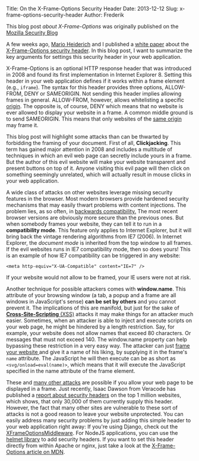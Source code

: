 Title: On the X-Frame-Options Security Header
Date: 2013-12-12
Slug: x-frame-options-security-header
Author: Frederik

This blog post *about X-Frame-Options* was originally published on the [Mozilla Security Blog](https://blog.mozilla.org/security/2013/12/12/on-the-x-frame-options-security-header/)

A few weeks ago, [Mario Heiderich](http://heideri.ch/) and I published a [white paper](https://frederik-braun.com/xfo-clickjacking.pdf "X-Frame-Options: All about Clickjacking?") about the [X-Frame-Options security header](http://tools.ietf.org/html/rfc7034 "RFC7034"). In this blog post, I want to summarize the key arguments for settings this security header in your web application.

X-Frame-Options is an optional HTTP response header that was introduced in 2008 and found its first implementation in Internet Explorer 8. Setting this header in your web application defines if it works within a frame element (e.g., `iframe`). The syntax for this header provides three options, ALLOW-FROM, DENY or SAMEORIGIN. Not sending this header implies allowing frames in general. ALLOW-FROM, however, allows whitelisting a specific [origin](http://tools.ietf.org/html/rfc6454#section-3.2.1 "An origin is the scheme, host and the (optional) port of a URI"). The opposite is, of course, DENY which means that no website is ever allowed to display your website in a frame. A common middle ground is to send SAMEORIGIN. This means that only websites of the [same origin](http://tools.ietf.org/html/rfc6454#section-3.2.1 "Being same-origin means having the same scheme, host and port") may frame it.

This blog post will highlight some attacks than can be thwarted by forbidding the framing of your document. First of all, **Clickjacking**. This term has gained major attention in 2008 and includes a multitude of techniques in which an evil web page can secretly include yours in a frame. But the author of this evil website will make your website transparent and present buttons on top of it. Anyone visiting this evil page will then click on something seemingly unrelated, which will actually result in mouse clicks in your web application.

A wide class of attacks on other websites leverage missing security features in the browser. Most modern browsers provide hardened security mechanisms that may easily thwart problems with content injections. The problem lies, as so often, in [backwards compatibility.](http://msdn.microsoft.com/en-us/library/jj676915%28v=vs.85%29.aspx "Microsoft explains legacy document modes") The most recent browser versions are obviously more secure than the previous ones. But when somebody frames your website, they can tell it to run in a **compatibility mode**. This feature only applies to Internet Explorer, but it will bring back the vintage rendering algorithms from IE7 (2006). In Internet Explorer, the _document mode_ is inherited from the top window to all frames. If the evil websites runs in IE7 compatibility mode, then so does yours! This is an example of how IE7 compatibility can be triggered in any website:

`<meta http-equiv="X-UA-Compatible" content="IE=7" />`

If your website would not allow to be framed, your IE users were not at risk.

Another technique for possible attackers comes with **window.name**. This attribute of your browsing window (a tab, a popup and a frame are all windows in JavaScript's sense) **can be set by others** and you cannot prevent it. The implications of this are manifold, but just for the sake of [**Cross-Site-Scripting** (XSS)](https://en.wikipedia.org/wiki/Cross-site_scripting "as explained in the Wikipedia") attacks it may make things for an attacker much easier. Sometimes, when an attacker is able to inject and execute scripts on your web page, he might be hindered by a length restriction. Say, for example, your website does not allow names that exceed 80 characters. Or messages that must not exceed 140. The window.name property can help bypassing these restriction in a very easy way. The attacker can just [frame your website ](# "I hope you notice a pattern here")and give it a name of his liking, by supplying it in the frame's `name` attribute. The JavaScript he will then execute can be as short as `<svg/onload=eval(name)>`, which means that it will execute the JavaScript specified in the name attribute of the frame element.

These and [many other attacks](https://frederik-braun.com/xfo-clickjacking.pdf "Interested? Read the full document.") are possible if you allow your web page to be displayed in a frame. Just recently, Isaac Dawson from Veracode has published a [report about security headers](http://www.veracode.com/blog/2013/11/security-headers-on-the-top-1000000-websites-november-2013-report/) on the top 1 million websites, which shows, that only 30,000 of them currently supply this header. However, the fact that many other sites are vulnerable to these sort of attacks is not a good reason to leave your website unprotected. You can easily address many security problems by just adding this simple header to your web application right away: If you're using Django, check out the [XFrameOptionsMiddleware](https://docs.djangoproject.com/en/dev/ref/clickjacking/# "Django X-Frame-Options"). For NodeJS applications, you can use the [helmet library](https://npmjs.org/package/helmet) to add security headers. If you want to set this header directly from within Apache or nginx, just take a look at the [X-Frame-Options article on MDN](https://developer.mozilla.org/en-US/docs/HTTP/X-Frame-Options).
